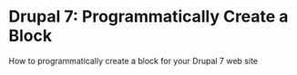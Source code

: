 # Drupal 7: Programmatically Create a Block
 How to programmatically create a block for your Drupal 7 web site
